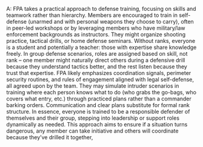 A: FPA takes a practical approach to defense training, focusing on skills and teamwork rather than hierarchy. Members are encouraged to train in self-defense (unarmed and with personal weapons they choose to carry), often in peer-led workshops or by leveraging members who have military/law enforcement backgrounds as instructors. They might organize shooting practice, tactical drills, or home defense seminars. Without ranks, everyone is a student and potentially a teacher: those with expertise share knowledge freely. In group defense scenarios, roles are assigned based on skill, not rank – one member might naturally direct others during a defensive drill because they understand tactics better, and the rest listen because they trust that expertise. FPA likely emphasizes coordination signals, perimeter security routines, and rules of engagement aligned with legal self-defense, all agreed upon by the team. They may simulate intruder scenarios in training where each person knows what to do (who grabs the go-bags, who covers what entry, etc.) through practiced plans rather than a commander barking orders. Communication and clear plans substitute for formal rank structure. In essence, everyone is trained to be a responsible defender of themselves and their group, stepping into leadership or support roles dynamically as needed. This approach aims to ensure if a situation turns dangerous, any member can take initiative and others will coordinate because they’ve drilled it together,
